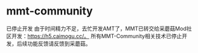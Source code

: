 # mmt-community

已停止开发
由于时间精力不足，去忙开发AMT了，MMT已转交给采蘑菇Mod社区开发：https://h5.caimogu.cc/。 所有MMT-Community相关技术已停止开发，后续功能反馈请反馈到采蘑菇。
